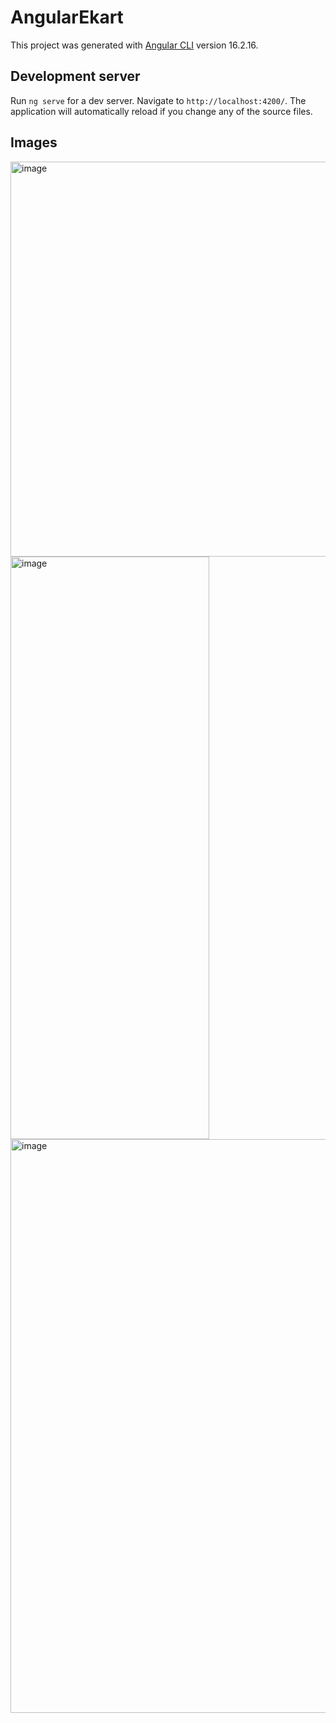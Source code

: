 # AngularEkart

This project was generated with [Angular CLI](https://github.com/angular/angular-cli) version 16.2.16.

## Development server

Run `ng serve` for a dev server. Navigate to `http://localhost:4200/`. The application will automatically reload if you change any of the source files.

## Images
<img width="1312" height="632" alt="image" src="https://github.com/user-attachments/assets/763f7d05-6dcb-487a-a065-5cff57c054c9" />

<img width="318" height="932" alt="image" src="https://github.com/user-attachments/assets/d8cfd210-98c0-455f-ba14-eacc5f5d1ba9" />

<img width="1429" height="918" alt="image" src="https://github.com/user-attachments/assets/642265a7-18b8-4d77-8e3f-2b734038cd6f" />


